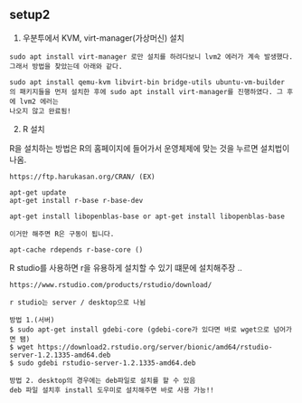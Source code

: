 ## setup2

1. 우분투에서 KVM, virt-manager(가상머신) 설치

```
sudo apt install virt-manager 로만 설치를 하려다보니 lvm2 에러가 계속 발생했다.
그래서 방법을 찾았는데 아래와 같다.

sudo apt install qemu-kvm libvirt-bin bridge-utils ubuntu-vm-builder
의 패키지들을 먼저 설치한 후에 sudo apt install virt-manager를 진행하였다. 그 후에 lvm2 에러는
나오지 않고 완료됨!
```

2. R 설치


R을 설치하는 방법은 R의 홈페이지에 들어가서 운영체제에 맞는 것을 누르면 설치법이 나옴.
```
https://ftp.harukasan.org/CRAN/ (EX)

apt-get update
apt-get install r-base r-base-dev

apt-get install libopenblas-base or apt-get install libopenblas-base

이거만 해주면 R은 구동이 됩니다.

apt-cache rdepends r-base-core ()

```


R studio를 사용하면 r을 유용하게 설치할 수 있기 떄문에 설치해주장 ..

```
https://www.rstudio.com/products/rstudio/download/

r studio는 server / desktop으로 나뉨
```
```
방법 1.(서버)
$ sudo apt-get install gdebi-core (gdebi-core가 있다면 바로 wget으로 넘어가면 됌)
$ wget https://download2.rstudio.org/server/bionic/amd64/rstudio-server-1.2.1335-amd64.deb
$ sudo gdebi rstudio-server-1.2.1335-amd64.deb
```
```
방법 2. desktop의 경우에는 deb파일로 설치를 할 수 있음
deb 파일 설치후 install 도우미로 설치해주면 바로 사용 가능!!
```
